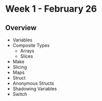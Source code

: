 # Week 1 - February 26

## Overview
* Variables
* Composite Types
  * Arrays
  * Slices
* Make
* Slicing
* Maps
* Struct
* Anonymous Structs
* Shadowing Variables
* Switch
